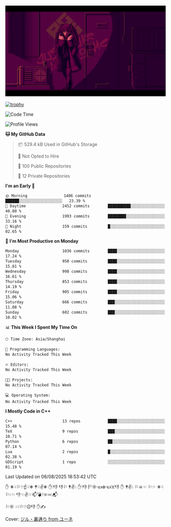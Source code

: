 ![](imgs/main.png)

[![trophy](https://github-profile-trophy.vercel.app/?username=NeilKleistGao&theme=dracula)](https://github.com/ryo-ma/github-profile-trophy)

<!--START_SECTION:waka-->
![Code Time](http://img.shields.io/badge/Code%20Time-1%2C790%20hrs%2041%20mins-blue)

![Profile Views](http://img.shields.io/badge/Profile%20Views-3-blue)

**🐱 My GitHub Data** 

> 📦 529.4 kB Used in GitHub's Storage 
 > 
> 🚫 Not Opted to Hire
 > 
> 📜 100 Public Repositories 
 > 
> 🔑 12 Private Repositories 
 > 
**I'm an Early 🐤** 

```text
🌞 Morning                1406 commits        ██████░░░░░░░░░░░░░░░░░░░   23.39 % 
🌆 Daytime                2452 commits        ██████████░░░░░░░░░░░░░░░   40.80 % 
🌃 Evening                1993 commits        ████████░░░░░░░░░░░░░░░░░   33.16 % 
🌙 Night                  159 commits         █░░░░░░░░░░░░░░░░░░░░░░░░   02.65 % 
```
📅 **I'm Most Productive on Monday** 

```text
Monday                   1036 commits        ████░░░░░░░░░░░░░░░░░░░░░   17.24 % 
Tuesday                  950 commits         ████░░░░░░░░░░░░░░░░░░░░░   15.81 % 
Wednesday                998 commits         ████░░░░░░░░░░░░░░░░░░░░░   16.61 % 
Thursday                 853 commits         ████░░░░░░░░░░░░░░░░░░░░░   14.19 % 
Friday                   905 commits         ████░░░░░░░░░░░░░░░░░░░░░   15.06 % 
Saturday                 666 commits         ███░░░░░░░░░░░░░░░░░░░░░░   11.08 % 
Sunday                   602 commits         ███░░░░░░░░░░░░░░░░░░░░░░   10.02 % 
```


📊 **This Week I Spent My Time On** 

```text
🕑︎ Time Zone: Asia/Shanghai

💬 Programming Languages: 
No Activity Tracked This Week

🔥 Editors: 
No Activity Tracked This Week

🐱‍💻 Projects: 
No Activity Tracked This Week

💻 Operating System: 
No Activity Tracked This Week
```

**I Mostly Code in C++** 

```text
C++                      13 repos            ████░░░░░░░░░░░░░░░░░░░░░   15.48 % 
TeX                      9 repos             ███░░░░░░░░░░░░░░░░░░░░░░   10.71 % 
Python                   6 repos             ██░░░░░░░░░░░░░░░░░░░░░░░   07.14 % 
Lua                      2 repos             █░░░░░░░░░░░░░░░░░░░░░░░░   02.38 % 
GDScript                 1 repo              ░░░░░░░░░░░░░░░░░░░░░░░░░   01.19 % 
```




 Last Updated on 06/08/2025 18:53:42 UTC
<!--END_SECTION:waka-->

✋ ❄☟⚐🕆☝☟❄ 🕈☟✌❄ ✋🕯👎 👎⚐ 🕈✌💧 ✋🕯👎 🏱☼☜❄☜☠👎 ✋ 🕈✌💧 ⚐☠☜ ⚐☞ ❄☟⚐💧☜ 👎☜✌☞📫💣🕆❄☜💧📬

⚐☼ 💧☟⚐🕆☹👎 ✋✍

Cover: [ジル・裏通り from ユーネ](https://www.pixiv.net/artworks/62127066)
